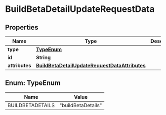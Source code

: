 

# BuildBetaDetailUpdateRequestData


## Properties

| Name | Type | Description | Notes |
|------------ | ------------- | ------------- | -------------|
|**type** | [**TypeEnum**](#TypeEnum) |  |  |
|**id** | **String** |  |  |
|**attributes** | [**BuildBetaDetailUpdateRequestDataAttributes**](BuildBetaDetailUpdateRequestDataAttributes.md) |  |  [optional] |



## Enum: TypeEnum

| Name | Value |
|---- | -----|
| BUILDBETADETAILS | &quot;buildBetaDetails&quot; |



